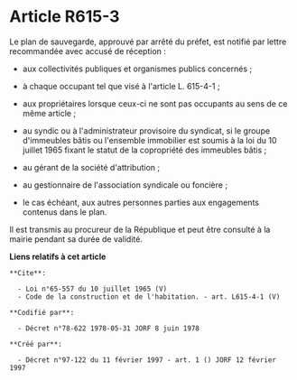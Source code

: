 # Article R615-3

Le plan de sauvegarde, approuvé par arrêté du préfet, est notifié par lettre recommandée avec accusé de réception :

- aux collectivités publiques et organismes publics concernés ;

- à chaque occupant tel que visé à l'article L. 615-4-1 ;

- aux propriétaires lorsque ceux-ci ne sont pas occupants au sens de ce même article ;

- au syndic ou à l'administrateur provisoire du syndicat, si le groupe d'immeubles bâtis ou l'ensemble immobilier est soumis
à la loi du 10 juillet 1965 fixant le statut de la copropriété des immeubles bâtis ;

- au gérant de la société d'attribution ;

- au gestionnaire de l'association syndicale ou foncière ;

- le cas échéant, aux autres personnes parties aux engagements contenus dans le plan. 

Il est transmis au procureur de la République et peut être consulté à la mairie pendant sa durée de validité.

**Liens relatifs à cet article**

	**Cite**:

	  - Loi n°65-557 du 10 juillet 1965 (V)
	  - Code de la construction et de l'habitation. - art. L615-4-1 (V)

	**Codifié par**:

	  - Décret n°78-622 1978-05-31 JORF 8 juin 1978

	**Créé par**:

	  - Décret n°97-122 du 11 février 1997 - art. 1 () JORF 12 février 1997
